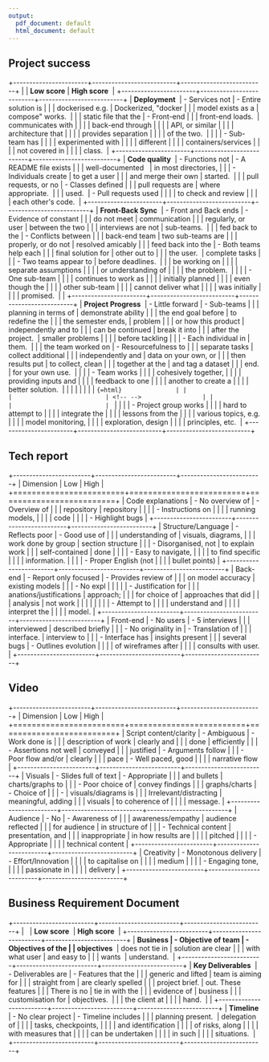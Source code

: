 ```yaml
---
output:
  pdf_document: default
  html_document: default
---
```

## Project success

+-----------------------+--------------------------+--------------------------+
|                       | **Low score**            | **High score**           |
+-----------------------+--------------------------+--------------------------+
| **Deployment**        | -    Services not        | -   Entire solution is   |
|                       |     dockerised e.g.      |     Dockerized, "docker  |
|                       |     model exists as a    |     compose" works.      |
|                       |     static file that the | -   Front-end            |
|                       |     front-end loads.     |     communicates with    |
|                       |                          |     back-end through     |
|                       |                          |     API, or similar      |
|                       |                          |     architecture that    |
|                       |                          |     provides separation  |
|                       |                          |     of the two.          |
|                       |                          | -   Sub-team has         |
|                       |                          |     experimented with    |
|                       |                          |     different            |
|                       |                          |     containers/services  |
|                       |                          |     not covered in       |
|                       |                          |     class.               |
+-----------------------+--------------------------+--------------------------+
| **Code quality**      | -   Functions not        | -   A README file exists |
|                       |     well-documented      |     in most directories, |
|                       | -   Individuals create   |     to get a user        |
|                       |     and merge their own  |     started.             |
|                       |     pull requests, or no | -   Classes defined      |
|                       |     pull requests are    |     where appropriate.   |
|                       |     used.                | -   Pull requests used   |
|                       |                          |     to check and review  |
|                       |                          |     each other's code.   |
+-----------------------+--------------------------+--------------------------+
| **Front-Back Sync**   | -   Front and Back ends  | -   Evidence of constant |
|                       |     do not meet          |     communication        |
|                       |     regularly, or user   |     between the two      |
|                       |     interviews are not   |     sub-teams.           |
|                       |     fed back to the      | -   Conflicts between    |
|                       |     back-end team        |     two sub-teams are    |
|                       |     properly, or do not  |     resolved amicably    |
|                       |     feed back into the   | -   Both teams help each |
|                       |     final solution for   |     other out to         |
|                       |     the user.            |     complete tasks       |
|                       | -   Two teams appear to  |     before deadlines.    |
|                       |     be working on        |                          |
|                       |     separate assumptions |                          |
|                       |     or understanding of  |                          |
|                       |     the problem.         |                          |
|                       | -   One sub-team         |                          |
|                       |     continues to work as |                          |
|                       |     initially planned    |                          |
|                       |     even though the      |                          |
|                       |     other sub-team       |                          |
|                       |     cannot deliver what  |                          |
|                       |     was initially        |                          |
|                       |     promised.            |                          |
+-----------------------+--------------------------+--------------------------+
| **Project Progress**  | -   Little forward       | -   Sub-teams            |
|                       |     planning in terms of |     demonstrate ability  |
|                       |     the end goal before  |     to redefine the      |
|                       |     the semester ends,   |     problem              |
|                       |     or how this product  |     independently and to |
|                       |     can be continued     |     break it into        |
|                       |     after the project.   |     smaller problems     |
|                       |                          |     before tackling      |
|                       | -   Each individual in   |     them.                |
|                       |     the team worked on   | -   Resourcefulness to   |
|                       |     separate tasks       |     collect additional   |
|                       |     independently and    |     data on your own, or |
|                       |     then results put     |     to collect, clean    |
|                       |     together at the      |     and tag a dataset    |
|                       |     end.                 |     for your own use.    |
|                       |                          | -   Team works           |
|                       |                          |     cohesively together, |
|                       |                          |     providing inputs and |
|                       |                          |     feedback to one      |
|                       |                          |     another to create a  |
|                       |                          |     better solution.     |
|                       |                          |                          |
|                       |                          | ```{=html}               |
|                       |                          | <!-- -->                 |
|                       |                          | ```                      |
|                       |                          | -   Project group works  |
|                       |                          |     hard to attempt to   |
|                       |                          |     integrate the        |
|                       |                          |     lessons from the     |
|                       |                          |     various topics, e.g. |
|                       |                          |     model monitoring,    |
|                       |                          |     exploration, design  |
|                       |                          |     principles, etc.     |
+-----------------------+--------------------------+--------------------------+

## Tech report


+------------------------+-------------------------+-------------------------+
| Dimension              | Low                     | High                    |
+========================+=========================+=========================+
| Code explanations      | -   No overview of      | -   Overview of         |
|                        |     repository          |     repository          |
|                        |                         | -   Instructions on     |
|                        |                         |     running models,     |
|                        |                         |     code                |
|                        |                         | -   Highlight bugs      |
+------------------------+-------------------------+-------------------------+
| Structure/Language     | -   Reflects poor       | -   Good use of         |
|                        |     understanding of    |     visuals, diagrams,  |
|                        |     work done by group  |     section structure   |
|                        | -   Disorganised, not   |     to explain work     |
|                        |     self-contained      |     done                |
|                        |                         | -   Easy to navigate,   |
|                        |                         |     to find specific    |
|                        |                         |     information.        |
|                        |                         | -   Proper English (not |
|                        |                         |     bullet points)      |
+------------------------+-------------------------+-------------------------+
| Back-end               | -   Report only focused | -   Provides review of  |
|                        |     on model accuracy   |     existing models     |
|                        | -   No expl             |                         |
|                        |                         | -   Justification for   |
|                        | anations/justifications |     approach;           |
|                        |     for choice of       |     approaches that did |
|                        |     analysis            |     not work            |
|                        |                         |                         |
|                        |                         | -   Attempt to          |
|                        |                         |     understand and      |
|                        |                         |     interpret the       |
|                        |                         |     model.              |
+------------------------+-------------------------+-------------------------+
| Front-end              | -   No users            | -   5 interviews        |
|                        |     interviewed         |     described briefly   |
|                        | -   No originality in   | -   Translation of      |
|                        |     interface.          |     interview to        |
|                        | -   Interface has       |     insights present    |
|                        |     several bugs        | -   Outlines evolution  |
|                        |                         |     of wireframes after |
|                        |                         |     consults with user. |
+------------------------+-------------------------+-------------------------+

## Video 

+------------------------+-------------------------+-------------------------+
| Dimension              | Low                     | High                    |
+========================+=========================+=========================+
| Script content/clarity | -   Ambiguous           | -   Work done is        |
|                        |     description of work |     clearly and         |
|                        |     done                |     efficiently         |
|                        | -   Assertions not well |     conveyed            |
|                        |     justified           | -   Arguments follow    |
|                        | -   Poor flow and/or    |     clearly             |
|                        |     pace                | -   Well paced, good    |
|                        |                         |     narrative flow      |
+------------------------+-------------------------+-------------------------+
| Visuals                | -   Slides full of text | -   Appropriate         |
|                        |     and bullets         |     charts/graphs to    |
|                        | -   Poor choice of      |     convey findings     |
|                        |     graphs/charts       | -   Choice of           |
|                        | -                       |     visuals/diagrams is |
|                        |  Irrelevant/distracting |     meaningful, adding  |
|                        |     visuals             |     to coherence of     |
|                        |                         |     message.            |
+------------------------+-------------------------+-------------------------+
| Audience               | -   No                  | -   Awareness of        |
|                        |     awareness/empathy   |     audience reflected  |
|                        |     for audience        |     in structure of     |
|                        | -   Technical content   |     presentation, and   |
|                        |     inappropriate       |     in how results are  |
|                        |                         |     pitched             |
|                        |                         | -   Appropriate         |
|                        |                         |     technical content   |
+------------------------+-------------------------+-------------------------+
| Creativity             | -   Monotonous delivery | -   Effort/Innovation   |
|                        |                         |     to capitalise on    |
|                        |                         |     medium              |
|                        |                         | -   Engaging tone,      |
|                        |                         |     passionate in       |
|                        |                         |     delivery            |
+------------------------+-------------------------+-------------------------+

## Business Requirement Document


+-------------------------+-------------------------+-------------------------+
|                         | **Low score**           | **High score**          |
+-------------------------+-------------------------+-------------------------+
| **Business              | -   Objective of team   | -   Objectives of the   |
| objectives**            |     does not tie in     |     solution are clear  |
|                         |     with what user      |     and easy to         |
|                         |     wants               |     understand.         |
+-------------------------+-------------------------+-------------------------+
| **Key Deliverables**    | -   Deliverables are    | -   Features that the   |
|                         |     generic and lifted  |     team is aiming for  |
|                         |     straight from       |     are clearly spelled |
|                         |     project brief.      |     out. These features |
|                         |     There is no         |     tie in with the     |
|                         |     evidence of         |     business            |
|                         |     customisation for   |     objectives.         |
|                         |     the client at       |                         |
|                         |     hand.               |                         |
+-------------------------+-------------------------+-------------------------+
| **Timeline**            | -   No clear project    | -   Timeline includes   |
|                         |     planning present.   |     delegation of       |
|                         |                         |     tasks, checkpoints, |
|                         |                         |     and identification  |
|                         |                         |     of risks, along     |
|                         |                         |     with measures that  |
|                         |                         |     can be undertaken   |
|                         |                         |     in such             |
|                         |                         |     situations.         |
+-------------------------+-------------------------+-------------------------+

